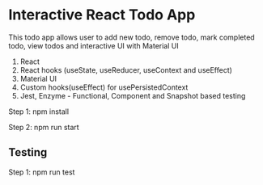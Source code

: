 # Interactive React Todo App

This todo app allows user to add new todo, remove todo, mark completed todo, view todos and interactive UI with Material UI 

1. React
2. React hooks (useState, useReducer, useContext and useEffect)
3. Material UI 
4. Custom hooks(useEffect) for usePersistedContext
5. Jest, Enzyme - Functional, Component and Snapshot based testing

Step 1: npm install

Step 2: npm run start

## Testing
Step 1: npm run test
